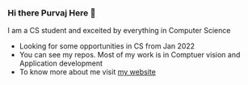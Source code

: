 ### Hi there Purvaj Here 👋
I am a CS student and exceited by everything in Computer Science 

- Looking for some opportunities in CS from Jan 2022
- You can see my repos. Most of my work is in Comptuer vision and Application development
- To know more about me visit [my website](https://seethamraju.github.io)
<!--
**SEETHAMRAJU/Seethamraju** is a ✨ _special_ ✨ repository because its `README.md` (this file) appears on your GitHub profile.

Here are some ideas to get you started:

- 🔭 I’m currently working on ...
- 🌱 I’m currently learning ...
- 👯 I’m looking to collaborate on ...
- 🤔 I’m looking for help with ...
- 💬 Ask me about ...
- 📫 How to reach me: ...
- 😄 Pronouns: ...
- ⚡ Fun fact: ...
-->
